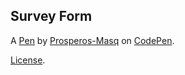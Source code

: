 Survey Form
-----------


A [Pen](https://codepen.io/prosperos-masq/pen/RwPKwzV) by [Prosperos-Masq](https://codepen.io/prosperos-masq) on [CodePen](https://codepen.io).

[License](https://codepen.io/prosperos-masq/pen/RwPKwzV/license).